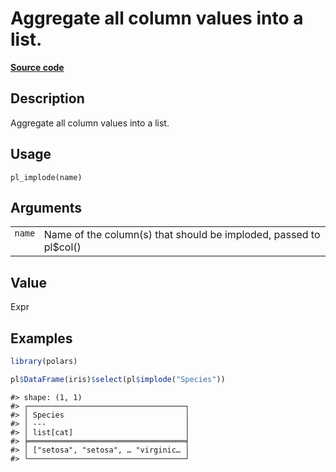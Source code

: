 
# Aggregate all column values into a list.

[**Source code**](https://github.com/pola-rs/r-polars/tree/main/R/functions__lazy.R#L124)

## Description

Aggregate all column values into a list.

## Usage

<pre><code class='language-R'>pl_implode(name)
</code></pre>

## Arguments

<table>
<tr>
<td style="white-space: nowrap; font-family: monospace; vertical-align: top">
<code id="pl_implode_:_name">name</code>
</td>
<td>
Name of the column(s) that should be imploded, passed to pl$col()
</td>
</tr>
</table>

## Value

Expr

## Examples

``` r
library(polars)

pl$DataFrame(iris)$select(pl$implode("Species"))
```

    #> shape: (1, 1)
    #> ┌───────────────────────────────────┐
    #> │ Species                           │
    #> │ ---                               │
    #> │ list[cat]                         │
    #> ╞═══════════════════════════════════╡
    #> │ ["setosa", "setosa", … "virginic… │
    #> └───────────────────────────────────┘
